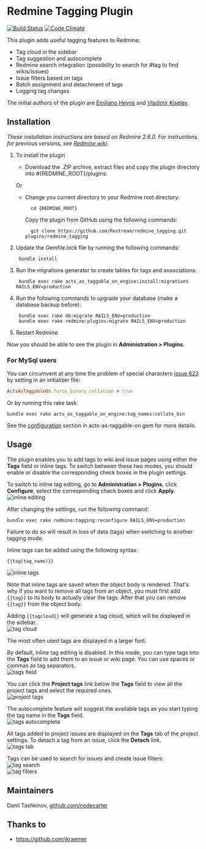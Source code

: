 # Redmine Tagging Plugin

[![Build Status](https://travis-ci.org/Restream/redmine_tagging.svg?branch=master)](https://travis-ci.org/Restream/redmine_tagging)
[![Code Climate](https://codeclimate.com/github/Restream/redmine_tagging/badges/gpa.svg)](https://codeclimate.com/github/Restream/redmine_tagging)

This plugin adds useful tagging features to Redmine:

* Tag cloud in the sidebar
* Tag suggestion and autocomplete
* Redmine search integration (possibility to search for #tag to find wikis/issues)
* Issue filters based on tags
* Batch assignment and detachment of tags
* Logging tag changes

The initial authors of the plugin are [Emiliano Heyns](mailto:emiliano.heyns@gmail.com) and [Vladimir Kiselev](https://github.com/nettsundere).

## Installation

*These installation instructions are based on Redmine 2.6.0. For instructions for previous versions, see [Redmine wiki](http://www.redmine.org/projects/redmine/wiki/Plugins).*

1. To install the plugin
    * Download the .ZIP archive, extract files and copy the plugin directory into #{REDMINE_ROOT}/plugins.
    
    Or

    * Change you current directory to your Redmine root directory:  

            cd {REDMINE_ROOT}
            
      Copy the plugin from GitHub using the following commands:
      
            git clone https://github.com/Restream/redmine_tagging.git plugins/redmine_tagging
            
2. Update the Gemfile.lock file by running the following commands:  

        bundle install
            
3. Run the migrations generator to create tables for tags and associations:

        bundle exec rake acts_as_taggable_on_engine:install:migrations RAILS_ENV=production
            
4. Run the following commands to upgrade your database (make a database backup before):  

        bundle exec rake db:migrate RAILS_ENV=production
        bundle exec rake redmine:plugins:migrate RAILS_ENV=production

5. Restart Redmine.

Now you should be able to see the plugin in **Administration > Plugins**.

### For MySql users
You can circumvent at any time the problem of special characters [issue 623](https://github.com/mbleigh/acts-as-taggable-on/issues/623) by setting in an initializer file:

```ruby
ActsAsTaggableOn.force_binary_collation = true
```

Or by running this rake task:

```shell
bundle exec rake acts_as_taggable_on_engine:tag_names:collate_bin
```

See the [configuration](https://github.com/mbleigh/acts-as-taggable-on#configuration) section in acts-as-taggable-on gem for more details.

## Usage

The plugin enables you to add tags to wiki and issue pages using either the **Tags** field or inline tags. To switch between these two modes, you should enable or disable the corresponding check boxes in the plugin settings. 

To switch to inline tag editing, go to **Administration > Plugins**, click **Configure**, select the corresponding check boxes and click **Apply**.  
![inline editing](doc/tagging_1.PNG)

After changing the settings, run the following command:

    bundle exec rake redmine:tagging:reconfigure RAILS_ENV=production

Failure to do so will result in loss of data (tags) when switching to another tagging mode.

Inline tags can be added using the following syntax:

    {{tag(tag_name)}}

![inline tags](doc/tagging_2.PNG)

Note that inline tags are saved when the object body is rendered. That's why if you want to remove all tags from an object, you must first add `{{tag}}` to its body to actually clear the tags. After that you can remove `{{tag}}` from the object body.

Adding `{{tagcloud}}` will generate a tag cloud, which will be displayed in the sidebar.  
![tag cloud](doc/tagging_3.PNG)

The most often used tags are displayed in a larger font.

By default, inline tag editing is disabled. In this mode, you can type tags into the **Tags** field to add them to an issue or wiki page. You can use spaces or commas as tag separators.  
![tags field](doc/tagging_4.PNG)

You can click the **Project tags** link below the **Tags** field to view all the project tags and select the required ones.  
![project tags](doc/tagging_5.PNG)

The autocomplete feature will suggest the available tags as you start typing the tag name in the **Tags** field.  
![tags autocomplete](doc/tagging_6.PNG)

All tags added to project issues are displayed on the **Tags** tab of the project settings. To detach a tag from an issue, click the **Detach** link.  
![tags tab](doc/tagging_7.PNG)

Tags can be used to search for issues and create issue filters:  
![tag search](doc/tagging_8.PNG)  
![tag filters](doc/tagging_9.PNG)

## Maintainers

Danil Tashkinov, [github.com/nodecarter](https://github.com/nodecarter)

## Thanks to

* https://github.com/jkraemer
